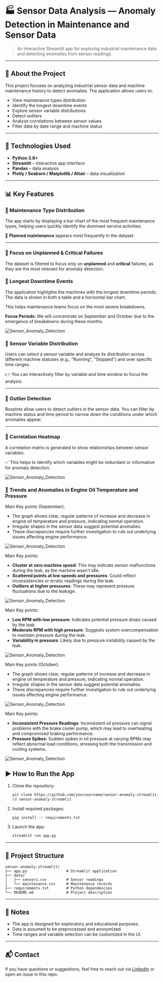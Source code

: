 # 🏭 Sensor Data Analysis — Anomaly Detection in Maintenance and Sensor Data

> An interactive Streamlit app for exploring industrial maintenance data and detecting anomalies from sensor readings.

---

## 🚀 About the Project

This project focuses on analyzing industrial sensor data and machine maintenance history to detect anomalies. The application allows users to:

- View maintenance types distribution  
- Identify the longest downtime events  
- Explore sensor variable distributions  
- Detect outliers  
- Analyze correlations between sensor values  
- Filter data by date range and machine status  

---

## 🔧 Technologies Used

- **Python 3.8+**  
- **Streamlit** – interactive app interface  
- **Pandas** – data analysis  
- **Plotly / Seaborn / Matplotlib / Altair** – data visualization  

---

## 📊 Key Features

### 🔹 Maintenance Type Distribution

The app starts by displaying a bar chart of the most frequent maintenance types, helping users quickly identify the dominant service activities.

📌 **Planned maintenance** appears most frequently in the dataset.

---

### 🔹 Focus on Unplanned & Critical Failures

The dataset is filtered to focus only on **unplanned** and **critical** failures, as they are the most relevant for anomaly detection.

### 🔹 Longest Downtime Events

The application highlights the machines with the longest downtime periods. The data is shown in both a table and a horizontal bar chart.

This helps maintenance teams focus on the most severe breakdowns.

**Focus Periods**: We will concentrate on September and October due to the emergence of breakdowns during these months.

![Sensor_Anomaly_Detection](App_Screenshot/chart_oil_temp.png)

### 🔹 Sensor Variable Distribution

Users can select a sensor variable and analyze its distribution across different machine statuses (e.g., "Running", "Stopped") and over specific time ranges.

👉 You can interactively filter by variable and time window to focus the analysis.

---

### 🔹 Outlier Detection

Boxplots allow users to detect outliers in the sensor data. You can filter by machine status and time period to narrow down the conditions under which anomalies appear.

---

### 🔹 Correlation Heatmap

A correlation matrix is generated to show relationships between sensor variables.

✅ This helps to identify which variables might be redundant or informative for anomaly detection.

![Sensor_Anomaly_Detection](App_Screenshot/heatmap_corr.png)

### 🔹 Trends and Anomalies in Engine Oil Temperature and Pressure
Main Key points (September):

- The graph shows clear, regular patterns of increase and decrease in engine oil temperature and pressure, indicating normal operation.
- Irregular shapes in the sensor data suggest potential anomalies.
- These discrepancies require further investigation to rule out underlying issues affecting engine performance.

![Sensor_Anomaly_Detection](App_Screenshot/chart_oil_temp.png)

Main Key points:

- **Cluster at zero machine speed**: This may indicate sensor malfunctions during the leak, as the machine wasn't idle.
- **Scattered points at low speeds and pressures**: Could reflect inconsistencies or erratic readings during the leak.
- **Outliers at higher pressures**: These may represent pressure fluctuations due to the leakage.

![Sensor_Anomaly_Detection](App_Screenshot/chart_oil_preassure_vs_m_speed.png)

Main Key points:

- **Low RPM with low pressure**: Indicates potential pressure drops caused by the leak.
- **Moderate RPM with high pressure**: Suggests system overcompensation to maintain pressure during the leak.
- **Variability in pressure**: Likely due to pressure instability caused by the leak.

![Sensor_Anomaly_Detection](App_Screenshot/chart_oil_preassure_vs_RPM.png)

Main Key points (October):

- The graph shows clear, regular patterns of increase and decrease in engine oil temperature and pressure, indicating normal operation.
- Irregular shapes in the sensor data suggest potential anomalies.
- These discrepancies require further investigation to rule out underlying issues affecting engine performance.

![Sensor_Anomaly_Detection](App_Screenshot/chart_oil_temp.png)

Main Key points:

- **Inconsistent Pressure Readings**: Inconsistent oil pressure can signal problems with the brake cooler pump, which may lead to overheating and compromised braking performance.
- **Pressure Spikes**: Sudden spikes in oil pressure at varying RPMs may reflect abnormal load conditions, stressing both the transmission and cooling systems.

![Sensor_Anomaly_Detection](App_Screenshot/chart_oil_preassure_vs_RPM.png)

## ▶️ How to Run the App

1. Clone the repository:

   ```bash
   git clone https://github.com/yourusername/sensor-anomaly-streamlit.git
   cd sensor-anomaly-streamlit
   ```

2. Install required packages:

   ```bash
   pip install -r requirements.txt
   ```

3. Launch the app:

   ```bash
   streamlit run app.py
   ```

---

## 📂 Project Structure

```
sensor-anomaly-streamlit/
├── app.py                  # Streamlit application
├── data/
│   ├── sensors.csv         # Sensor readings
│   └── maintenance.csv     # Maintenance records
├── requirements.txt        # Python dependencies
└── README.md               # Project description
```

---

## 📌 Notes

- The app is designed for exploratory and educational purposes.  
- Data is assumed to be preprocessed and anonymized.  
- Time ranges and variable selection can be customized in the UI.

---

## 📬 Contact

If you have questions or suggestions, feel free to reach out via [LinkedIn](https://www.linkedin.com/) or open an issue in this repo.

